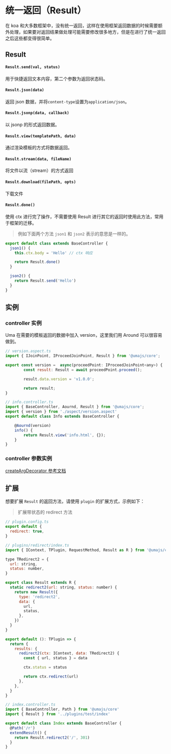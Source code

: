 # 统一返回（Result）

在 koa 和大多数框架中，没有统一返回，这样在使用框架返回数据的时候需要额外处理，如果要对返回结果做处理可能需要修改很多地方，但是在进行了统一返回之后这些都变得很简单。

## Result

#### `Result.send(val, status)`

用于快捷返回文本内容，第二个参数为返回状态码。

#### `Result.json(data)`

返回 json 数据，并将`content-type`设置为`application/json`。

#### `Result.jsonp(data, callback)`

以 jsonp 的形式返回数据。

#### `Result.view(templatePath, data)`

通过渲染模板的方式将数据返回。

#### `Result.stream(data, fileName)`

将文件以流（stream）的方式返回

#### `Result.download(filePath, opts)`

下载文件

#### `Result.done()`

使用 ctx 进行完了操作，不需要使用 Result 进行其它的返回时使用此方法，常用于框架的迁移。

> 例如下面两个方法 `json1` 和 `json2` 表示的意思是一样的。

```js
export default class extends BaseController {
  json1() {
    this.ctx.body = 'Hello' // ctx 响应

    return Result.done()
  }

  json2() {
    return Result.send('Hello')
  }
}
```

## 实例

### controller 实例

Uma 在需要的模板返回的数据中加入 version，这里我们用 Around 可以很容易做到。

```javascript
// version.aspect.ts
import { IJoinPoint, IProceedJoinPoint, Result } from '@umajs/core';

export const version =  async(proceedPoint: IProceedJoinPoint<any>) {
        const result: Result = await proceedPoint.proceed();

        result.data.version = 'v1.0.0';

        return result;
}

// info.controller.ts
import { BaseController, Aournd, Result } from '@umajs/core';
import { version } from './aspect/version.aspect'
export default class Info extends BaseController {

    @Aournd(version)
    info() {
        return Result.view('info.html', {});
    }
}
```

### controller 参数实例

[createArgDecorator 参考文档](./Decorator.html#自定义参数装饰器-createargdecorator)

## 扩展

想要扩展 `Result` 的返回方法，请使用 `plugin` 的扩展方式，示例如下：

> 扩展带状态的 redirect 方法

```js
// plugin.config.ts
export default {
  redirect: true,
}
```

```js
// plugins/redirect/index.ts
import { IContext, TPlugin, RequestMethod, Result as R } from '@umajs/core'

type TRedirect2 = {
  url: string,
  status: number,
}

export class Result extends R {
  static redirect2(url: string, status: number) {
    return new Result({
      type: 'redirect2',
      data: {
        url,
        status,
      },
    })
  }
}

export default (): TPlugin => {
  return {
    results: {
      redirect2(ctx: IContext, data: TRedirect2) {
        const { url, status } = data

        ctx.status = status

        return ctx.redirect(url)
      },
    },
  }
}
```

```js
// index.controller.ts
import { BaseController, Path } from '@umajs/core'
import { Result } from '../plugins/test/index'

export default class Index extends BaseController {
  @Path('/r')
  extendResult() {
    return Result.redirect2('/', 301)
  }
}
```
